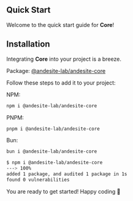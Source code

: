 ## **Quick Start**
Welcome to the quick start guide for **Core**!

## **Installation**
Integrating **Core** into your project is a breeze.

Package: [@andesite-lab/andesite-core](https://www.npmjs.com/package/@andesite-lab/andesite-core)

Follow these steps to add it to your project:

NPM:
```bash
npm i @andesite-lab/andesite-core
```

PNPM:
```bash
pnpm i @andesite-lab/andesite-core
```

Bun: 
```bash
bun i @andesite-lab/andesite-core
```

<!-- termynal -->

```bash
$ npm i @andesite-lab/andesite-core
---> 100%
added 1 package, and audited 1 package in 1s
found 0 vulnerabilities
```

You are ready to get started! Happy coding 🚀

<script data-name="BMC-Widget"
    data-cfasync="false"
    src="https://cdnjs.buymeacoffee.com/1.0.0/widget.prod.min.js"
    data-id="necrelox"
    data-description="Support me on Buy me a coffee!"
    data-message="Thank you for visiting!"
    data-color="#5F7FFF"
    data-position="Right"
    data-x_margin="18"
    data-y_margin="22" />